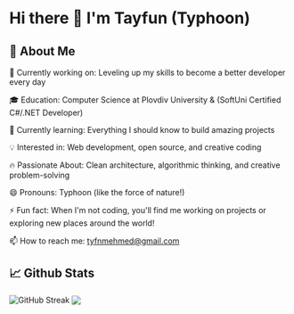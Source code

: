 # Hi there 👋  I'm Tayfun (Typhoon)


## 🚀 About Me

🔭 Currently working on: Leveling up my skills to become a better developer every day

🎓 Education: Computer Science at Plovdiv University & (SoftUni Certified C#/.NET Developer)

🌱 Currently learning: Everything I should know to build amazing projects

💡 Interested in: Web development, open source, and creative coding

🔥 Passionate About: Clean architecture, algorithmic thinking, and creative problem-solving

😄 Pronouns: Typhoon (like the force of nature!)

⚡ Fun fact: When I'm not coding, you'll find me working on projects or exploring new places around the world!

📫 How to reach me: tyfnmehmed@gmail.com



## 📈 Github Stats

<img align="center" src="https://streak-stats.demolab.com/?user=TmcSharp&theme=radical&hide_border=true" alt="GitHub Streak" />

<img align="center" src="https://github-readme-stats.vercel.app/api/top-langs/?username=TmcSharp&layout=compact&theme=radical&hide_border=true" />
